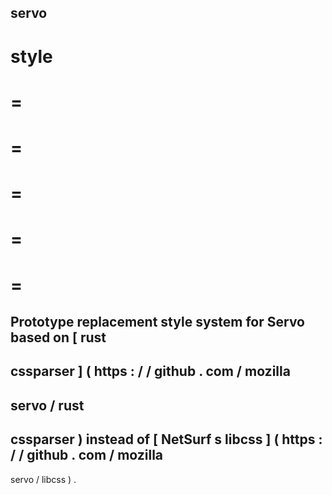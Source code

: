 servo
-
style
=
=
=
=
=
=
=
=
=
=
=
Prototype
replacement
style
system
for
Servo
based
on
[
rust
-
cssparser
]
(
https
:
/
/
github
.
com
/
mozilla
-
servo
/
rust
-
cssparser
)
instead
of
[
NetSurf
s
libcss
]
(
https
:
/
/
github
.
com
/
mozilla
-
servo
/
libcss
)
.
